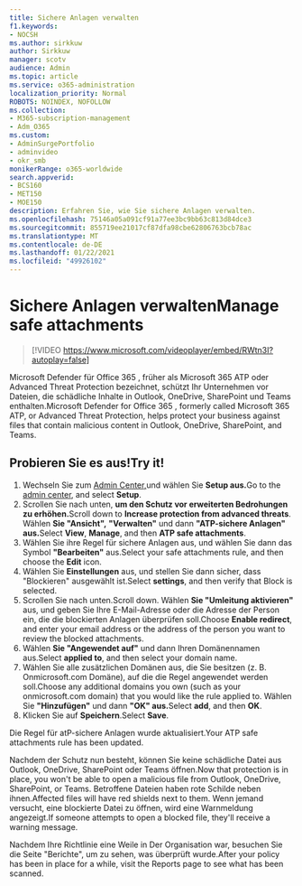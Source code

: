 ```yaml
---
title: Sichere Anlagen verwalten
f1.keywords:
- NOCSH
ms.author: sirkkuw
author: Sirkkuw
manager: scotv
audience: Admin
ms.topic: article
ms.service: o365-administration
localization_priority: Normal
ROBOTS: NOINDEX, NOFOLLOW
ms.collection:
- M365-subscription-management
- Adm_O365
ms.custom:
- AdminSurgePortfolio
- adminvideo
- okr_smb
monikerRange: o365-worldwide
search.appverid:
- BCS160
- MET150
- MOE150
description: Erfahren Sie, wie Sie sichere Anlagen verwalten.
ms.openlocfilehash: 75146a05a091cf91a77ee3bc9bb63c813d84dce3
ms.sourcegitcommit: 855719ee21017cf87dfa98cbe62806763bcb78ac
ms.translationtype: MT
ms.contentlocale: de-DE
ms.lasthandoff: 01/22/2021
ms.locfileid: "49926102"
---
```

# <a name="manage-safe-attachments"></a><span data-ttu-id="84f42-103">Sichere Anlagen verwalten</span><span class="sxs-lookup"><span data-stu-id="84f42-103">Manage safe attachments</span></span>

> [!VIDEO https://www.microsoft.com/videoplayer/embed/RWtn3I?autoplay=false]

<span data-ttu-id="84f42-104">Microsoft Defender für Office 365 , früher als Microsoft 365 ATP oder Advanced Threat Protection bezeichnet, schützt Ihr Unternehmen vor Dateien, die schädliche Inhalte in Outlook, OneDrive, SharePoint und Teams enthalten.</span><span class="sxs-lookup"><span data-stu-id="84f42-104">Microsoft Defender for Office 365 , formerly called Microsoft 365 ATP, or Advanced Threat Protection, helps protect your business against files that contain malicious content in Outlook, OneDrive, SharePoint, and Teams.</span></span>

## <a name="try-it"></a><span data-ttu-id="84f42-105">Probieren Sie es aus!</span><span class="sxs-lookup"><span data-stu-id="84f42-105">Try it!</span></span>

1. <span data-ttu-id="84f42-106">Wechseln Sie zum [Admin Center,](https://admin.microsoft.com)und wählen Sie **Setup aus.**</span><span class="sxs-lookup"><span data-stu-id="84f42-106">Go to the [admin center](https://admin.microsoft.com), and select **Setup**.</span></span>
1. <span data-ttu-id="84f42-107">Scrollen Sie nach unten, **um den Schutz vor erweiterten Bedrohungen zu erhöhen.**</span><span class="sxs-lookup"><span data-stu-id="84f42-107">Scroll down to **Increase protection from advanced threats**.</span></span> <span data-ttu-id="84f42-108">Wählen **Sie "Ansicht",** **"Verwalten"** und dann **"ATP-sichere Anlagen" aus.**</span><span class="sxs-lookup"><span data-stu-id="84f42-108">Select **View**, **Manage**, and then **ATP safe attachments**.</span></span>
1. <span data-ttu-id="84f42-109">Wählen Sie ihre Regel für sichere Anlagen aus, und wählen Sie dann das Symbol **"Bearbeiten"** aus.</span><span class="sxs-lookup"><span data-stu-id="84f42-109">Select your safe attachments rule, and then choose the **Edit** icon.</span></span>
1. <span data-ttu-id="84f42-110">Wählen Sie **Einstellungen** aus, und stellen Sie dann sicher, dass "Blockieren" ausgewählt ist.</span><span class="sxs-lookup"><span data-stu-id="84f42-110">Select **settings**, and then verify that Block is selected.</span></span>
1. <span data-ttu-id="84f42-111">Scrollen Sie nach unten.</span><span class="sxs-lookup"><span data-stu-id="84f42-111">Scroll down.</span></span> <span data-ttu-id="84f42-112">Wählen **Sie "Umleitung aktivieren"** aus, und geben Sie Ihre E-Mail-Adresse oder die Adresse der Person ein, die die blockierten Anlagen überprüfen soll.</span><span class="sxs-lookup"><span data-stu-id="84f42-112">Choose **Enable redirect**, and enter your email address or the address of the person you want to review the blocked attachments.</span></span>
1. <span data-ttu-id="84f42-113">Wählen **Sie "Angewendet auf"** und dann Ihren Domänennamen aus.</span><span class="sxs-lookup"><span data-stu-id="84f42-113">Select **applied to**, and then select your domain name.</span></span>
1. <span data-ttu-id="84f42-114">Wählen Sie alle zusätzlichen Domänen aus, die Sie besitzen (z. B. Onmicrosoft.com Domäne), auf die die Regel angewendet werden soll.</span><span class="sxs-lookup"><span data-stu-id="84f42-114">Choose any additional domains you own (such as your onmicrosoft.com domain) that you would like the rule applied to.</span></span> <span data-ttu-id="84f42-115">Wählen Sie **"Hinzufügen"** und dann **"OK" aus.**</span><span class="sxs-lookup"><span data-stu-id="84f42-115">Select **add**, and then **OK**.</span></span>
1. <span data-ttu-id="84f42-116">Klicken Sie auf **Speichern**.</span><span class="sxs-lookup"><span data-stu-id="84f42-116">Select **Save**.</span></span>

<span data-ttu-id="84f42-117">Die Regel für atP-sichere Anlagen wurde aktualisiert.</span><span class="sxs-lookup"><span data-stu-id="84f42-117">Your ATP safe attachments rule has been updated.</span></span>

<span data-ttu-id="84f42-118">Nachdem der Schutz nun besteht, können Sie keine schädliche Datei aus Outlook, OneDrive, SharePoint oder Teams öffnen.</span><span class="sxs-lookup"><span data-stu-id="84f42-118">Now that protection is in place, you won't be able to open a malicious file from Outlook, OneDrive, SharePoint, or Teams.</span></span> <span data-ttu-id="84f42-119">Betroffene Dateien haben rote Schilde neben ihnen.</span><span class="sxs-lookup"><span data-stu-id="84f42-119">Affected files will have red shields next to them.</span></span> <span data-ttu-id="84f42-120">Wenn jemand versucht, eine blockierte Datei zu öffnen, wird eine Warnmeldung angezeigt.</span><span class="sxs-lookup"><span data-stu-id="84f42-120">If someone attempts to open a blocked file, they'll receive a warning message.</span></span>

<span data-ttu-id="84f42-121">Nachdem Ihre Richtlinie eine Weile in Der Organisation war, besuchen Sie die Seite "Berichte", um zu sehen, was überprüft wurde.</span><span class="sxs-lookup"><span data-stu-id="84f42-121">After your policy has been in place for a while, visit the Reports page to see what has been scanned.</span></span>